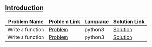 ## [Introduction](https://www.hackerrank.com/domains/python/py-introduction)

|Problem Name|Problem Link|Language|Solution Link|
---|---|---|---
|Write a function|[Problem](https://www.hackerrank.com/challenges/write-a-function/problem)|python3|[Solution](./write-a-function.py)|
|Write a function|[Problem](https://www.hackerrank.com/challenges/write-a-function/problem)|python3|[Solution](./write-a-function.py)|
